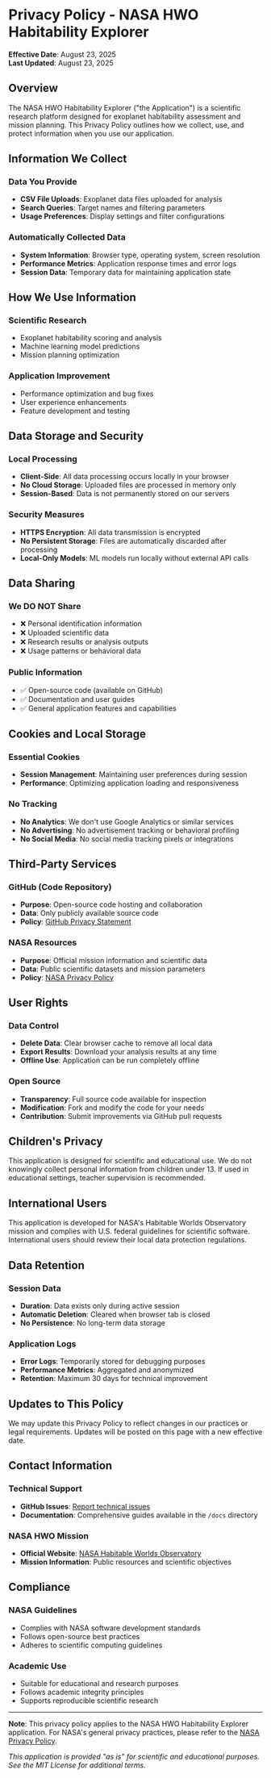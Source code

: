 # Privacy Policy - NASA HWO Habitability Explorer

**Effective Date**: August 23, 2025  
**Last Updated**: August 23, 2025

## Overview

The NASA HWO Habitability Explorer ("the Application") is a scientific research platform designed for exoplanet habitability assessment and mission planning. This Privacy Policy outlines how we collect, use, and protect information when you use our application.

## Information We Collect

### Data You Provide
- **CSV File Uploads**: Exoplanet data files uploaded for analysis
- **Search Queries**: Target names and filtering parameters
- **Usage Preferences**: Display settings and filter configurations

### Automatically Collected Data
- **System Information**: Browser type, operating system, screen resolution
- **Performance Metrics**: Application response times and error logs
- **Session Data**: Temporary data for maintaining application state

## How We Use Information

### Scientific Research
- Exoplanet habitability scoring and analysis
- Machine learning model predictions
- Mission planning optimization

### Application Improvement
- Performance optimization and bug fixes
- User experience enhancements
- Feature development and testing

## Data Storage and Security

### Local Processing
- **Client-Side**: All data processing occurs locally in your browser
- **No Cloud Storage**: Uploaded files are processed in memory only
- **Session-Based**: Data is not permanently stored on our servers

### Security Measures
- **HTTPS Encryption**: All data transmission is encrypted
- **No Persistent Storage**: Files are automatically discarded after processing
- **Local-Only Models**: ML models run locally without external API calls

## Data Sharing

### We DO NOT Share
- ❌ Personal identification information
- ❌ Uploaded scientific data
- ❌ Research results or analysis outputs
- ❌ Usage patterns or behavioral data

### Public Information
- ✅ Open-source code (available on GitHub)
- ✅ Documentation and user guides
- ✅ General application features and capabilities

## Cookies and Local Storage

### Essential Cookies
- **Session Management**: Maintaining user preferences during session
- **Performance**: Optimizing application loading and responsiveness

### No Tracking
- **No Analytics**: We don't use Google Analytics or similar services
- **No Advertising**: No advertisement tracking or behavioral profiling
- **No Social Media**: No social media tracking pixels or integrations

## Third-Party Services

### GitHub (Code Repository)
- **Purpose**: Open-source code hosting and collaboration
- **Data**: Only publicly available source code
- **Policy**: [GitHub Privacy Statement](https://docs.github.com/en/site-policy/privacy-policies/github-privacy-statement)

### NASA Resources
- **Purpose**: Official mission information and scientific data
- **Data**: Public scientific datasets and mission parameters
- **Policy**: [NASA Privacy Policy](https://www.nasa.gov/privacy/)

## User Rights

### Data Control
- **Delete Data**: Clear browser cache to remove all local data
- **Export Results**: Download your analysis results at any time
- **Offline Use**: Application can be run completely offline

### Open Source
- **Transparency**: Full source code available for inspection
- **Modification**: Fork and modify the code for your needs
- **Contribution**: Submit improvements via GitHub pull requests

## Children's Privacy

This application is designed for scientific and educational use. We do not knowingly collect personal information from children under 13. If used in educational settings, teacher supervision is recommended.

## International Users

This application is developed for NASA's Habitable Worlds Observatory mission and complies with U.S. federal guidelines for scientific software. International users should review their local data protection regulations.

## Data Retention

### Session Data
- **Duration**: Data exists only during active session
- **Automatic Deletion**: Cleared when browser tab is closed
- **No Persistence**: No long-term data storage

### Application Logs
- **Error Logs**: Temporarily stored for debugging purposes
- **Performance Metrics**: Aggregated and anonymized
- **Retention**: Maximum 30 days for technical improvement

## Updates to This Policy

We may update this Privacy Policy to reflect changes in our practices or legal requirements. Updates will be posted on this page with a new effective date.

## Contact Information

### Technical Support
- **GitHub Issues**: [Report technical issues](https://github.com/SatnamCodes/nasa-hwo-habitability-explorer/issues)
- **Documentation**: Comprehensive guides available in the `/docs` directory

### NASA HWO Mission
- **Official Website**: [NASA Habitable Worlds Observatory](https://www.nasa.gov/hwo)
- **Mission Information**: Public resources and scientific objectives

## Compliance

### NASA Guidelines
- Complies with NASA software development standards
- Follows open-source best practices
- Adheres to scientific computing guidelines

### Academic Use
- Suitable for educational and research purposes
- Follows academic integrity principles
- Supports reproducible scientific research

---

**Note**: This privacy policy applies to the NASA HWO Habitability Explorer application. For NASA's general privacy practices, please refer to the [NASA Privacy Policy](https://www.nasa.gov/privacy/).

*This application is provided "as is" for scientific and educational purposes. See the MIT License for additional terms.*
